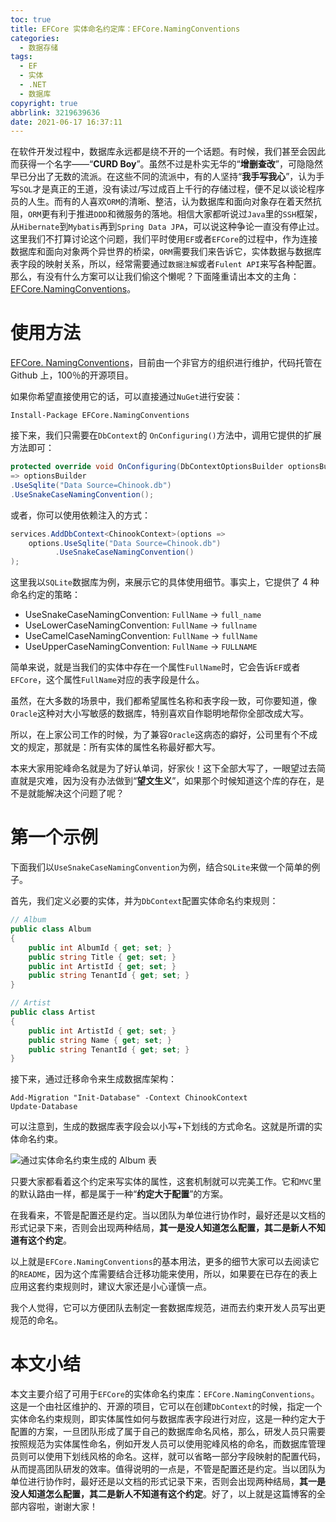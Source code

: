 ```yaml
---
toc: true
title: EFCore 实体命名约定库：EFCore.NamingConventions
categories:
  - 数据存储
tags:
  - EF
  - 实体
  - .NET
  - 数据库
copyright: true
abbrlink: 3219639636
date: 2021-06-17 16:37:11
---
```


在软件开发过程中，数据库永远都是绕不开的一个话题。有时候，我们甚至会因此而获得一个名字——“**CURD Boy**”。虽然不过是朴实无华的“**增删查改**”，可隐隐然早已分出了无数的流派。在这些不同的流派中，有的人坚持“**我手写我心**”，认为手写`SQL`才是真正的王道，没有读过/写过成百上千行的存储过程，便不足以谈论程序员的人生。而有的人喜欢`ORM`的清晰、整洁，认为数据库和面向对象存在着天然抗阻，`ORM`更有利于推进`DDD`和微服务的落地。相信大家都听说过`Java`里的`SSH`框架，从`Hibernate`到`Mybatis`再到`Spring Data JPA`，可以说这种争论一直没有停止过。这里我们不打算讨论这个问题，我们平时使用`EF`或者`EFCore`的过程中，作为连接数据库和面向对象两个异世界的桥梁，`ORM`需要我们来告诉它，实体数据与数据库表字段的映射关系，所以，经常需要通过`数据注解`或者`Fulent API`来写各种配置。那么，有没有什么方案可以让我们偷这个懒呢？下面隆重请出本文的主角：[EFCore.NamingConventions](https://github.com/efcore/EFCore.NamingConventions)。

# 使用方法

[EFCore. NamingConventions](https://github.com/efcore/EFCore.NamingConventions)，目前由一个非官方的组织进行维护，代码托管在 Github 上，100％的开源项目。

如果你希望直接使用它的话，可以直接通过`NuGet`进行安装：  

```shell
Install-Package EFCore.NamingConventions  
```

接下来，我们只需要在`DbContext`的  `OnConfiguring()`方法中，调用它提供的扩展方法即可： 

```csharp 
protected override void OnConfiguring(DbContextOptionsBuilder optionsBuilder)  
=> optionsBuilder  
.UseSqlite("Data Source=Chinook.db")
.UseSnakeCaseNamingConvention();  
```

或者，你可以使用依赖注入的方式：

```csharp
services.AddDbContext<ChinookContext>(options => 
    options.UseSqlite("Data Source=Chinook.db")
          .UseSnakeCaseNamingConvention()
);
```

这里我以`SQLite`数据库为例，来展示它的具体使用细节。事实上，它提供了 4 种命名约定的策略：

* UseSnakeCaseNamingConvention: `FullName` -> `full_name`
* UseLowerCaseNamingConvention: `FullName` -> `fullname`
* UseCamelCaseNamingConvention: `FullName` -> `fullName`
* UseUpperCaseNamingConvention: `FullName` -> `FULLNAME`

简单来说，就是当我们的实体中存在一个属性`FullName`时，它会告诉`EF`或者`EFCore`，这个属性`FullName`对应的表字段是什么。  

虽然，在大多数的场景中，我们都希望属性名称和表字段一致，可你要知道，像`Oracle`这种对大小写敏感的数据库，特别喜欢自作聪明地帮你全部改成大写。

所以，在上家公司工作的时候，为了兼容`Oracle`这病态的癖好，公司里有个不成文的规定，那就是：所有实体的属性名称最好都大写。

本来大家用驼峰命名就是为了好认单词，好家伙！这下全部大写了，一眼望过去简直就是灾难，因为没有办法做到“**望文生义**”，如果那个时候知道这个库的存在，是不是就能解决这个问题了呢？

# 第一个示例

下面我们以`UseSnakeCaseNamingConvention`为例，结合`SQLite`来做一个简单的例子。

首先，我们定义必要的实体，并为`DbContext`配置实体命名约束规则：

```csharp
// Album
public class Album
{
    public int AlbumId { get; set; }
    public string Title { get; set; }
    public int ArtistId { get; set; }
    public string TenantId { get; set; }
}

// Artist
public class Artist
{
    public int ArtistId { get; set; }
    public string Name { get; set; }
    public string TenantId { get; set; }
}
```

接下来，通过迁移命令来生成数据库架构：

```shell
Add-Migration "Init-Database" -Context ChinookContext
Update-Database
```

可以注意到，生成的数据库表字段会以小写+下划线的方式命名。这就是所谓的实体命名约束。

![通过实体命名约束生成的 Album 表](https://i.loli.net/2021/06/18/cSVRWrDTbnv29Ze.png)

只要大家都看着这个约定来写实体的属性，这套机制就可以完美工作。它和`MVC`里的默认路由一样，都是属于一种“**约定大于配置**”的方案。

在我看来，不管是配置还是约定。当以团队为单位进行协作时，最好还是以文档的形式记录下来，否则会出现两种结局，**其一是没人知道怎么配置，其二是新人不知道有这个约定**。

以上就是`EFCore.NamingConventions`的基本用法，更多的细节大家可以去阅读它的`README`，因为这个库需要结合迁移功能来使用，所以，如果要在已存在的表上应用这套约束规则时，建议大家还是小心谨慎一点。

我个人觉得，它可以方便团队去制定一套数据库规范，进而去约束开发人员写出更规范的命名。

# 本文小结

本文主要介绍了可用于`EFCore`的实体命名约束库：`EFCore.NamingConventions`。这是一个由社区维护的、开源的项目，它可以在创建`DbContext`的时候，指定一个实体命名约束规则，即实体属性如何与数据库表字段进行对应，这是一种约定大于配置的方案，一旦团队形成了属于自己的数据库命名风格，那么，研发人员只需要按照规范为实体属性命名，例如开发人员可以使用驼峰风格的命名，而数据库管理员则可以使用下划线风格的命名。这样，就可以省略一部分字段映射的配置代码，从而提高团队研发的效率。值得说明的一点是，不管是配置还是约定。当以团队为单位进行协作时，最好还是以文档的形式记录下来，否则会出现两种结局，**其一是没人知道怎么配置，其二是新人不知道有这个约定**。好了，以上就是这篇博客的全部内容啦，谢谢大家！
